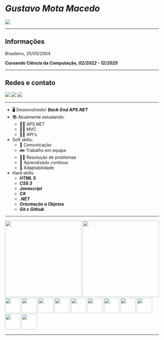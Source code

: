 # *Gustavo Mota Macedo*
<div align="left">
<img src="https://avatars.githubusercontent.com/u/91705195?s=250&u=20f7ca927414280e445e07656ca35640edf6d0d7&v=4">
</div>

---

## Informações
Brasileiro, 25/05/2004

**Cursando Ciência da Computação, *02/2022 - 12/2025***

---
## Redes e contato

<div> 
  <a href="https://instagram.com/mocc3_" target="_blank"><img src="https://img.shields.io/badge/-Instagram-%23E4405F?style=for-the-badge&logo=instagram&logoColor=white" target="_blank"></a>
  <a href = "mailto:mota.macedo05@gmail.com"><img src="https://img.shields.io/badge/-Gmail-%23333?style=for-the-badge&logo=gmail&logoColor=white" target="_blank"></a>
  <a href="https://www.linkedin.com/in/gustavomotamacedo" target="_blank"><img src="https://img.shields.io/badge/-LinkedIn-%230077B5?style=for-the-badge&logo=linkedin&logoColor=white" target="_blank"></a>
</div>

---

+ 🖥 Desenvolvedor ***Back-End APS.NET***
+ 📚 Atualmente estudando:
    + 👨‍💻 APS.NET
    + 👨‍💻 MVC
    + 👨‍💻 API's
+ Soft skills:
    + 📢 Comunicação
    + 👪 Trabalho em equipe
    + 👨‍🔬 Resolução de problemas
    + 📖 Aprendizado contínuo
    + 📜 Adaptabilidade
+ Hard skills:
    + ***HTML 5***
    + ***CSS 3***
    + ***Javascript***
    + ***C#***
    + ***.NET***
    + ***Orientação a Objetos***
    + ***Git e Github***

---
<div>
    <img height="250px" src="https://github-readme-stats.vercel.app/api/top-langs/?username=gustavomotamacedo&theme=dark">
    <img height="250px" src="https://github-readme-stats.vercel.app/api?username=gustavomotamacedo&show_icons=true&theme=dark">
</div>

<div style="display: inline_block;">
    <img width="50px" src="https://cdn.jsdelivr.net/gh/devicons/devicon/icons/csharp/csharp-original.svg" />
    <img width="50px" src="https://cdn.jsdelivr.net/gh/devicons/devicon/icons/dotnetcore/dotnetcore-original.svg" />
    <img width="50px" src="https://cdn.jsdelivr.net/gh/devicons/devicon/icons/visualstudio/visualstudio-plain.svg" />
    <img width="50px" src="https://cdn.jsdelivr.net/gh/devicons/devicon/icons/html5/html5-original.svg" />
    <img width="50px" src="https://cdn.jsdelivr.net/gh/devicons/devicon/icons/css3/css3-original.svg" />
    <img width="50px" src="https://cdn.jsdelivr.net/gh/devicons/devicon/icons/javascript/javascript-original.svg" />
    <img width="50px" src="https://cdn.jsdelivr.net/gh/devicons/devicon/icons/git/git-original.svg" />
    <img width="50px" src="https://cdn.jsdelivr.net/gh/devicons/devicon/icons/github/github-original.svg" />
    <img width="50px" src="https://cdn.jsdelivr.net/gh/devicons/devicon/icons/mysql/mysql-original-wordmark.svg" />
    <img width="50px" src="https://cdn.jsdelivr.net/gh/devicons/devicon/icons/linux/linux-plain.svg" />
    <img width="50px" src="https://cdn.jsdelivr.net/gh/devicons/devicon/icons/java/java-original.svg" />
</div>

---
